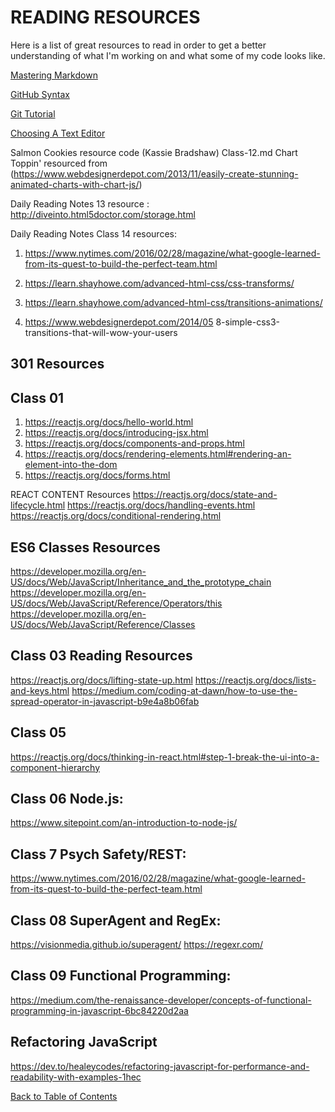 # READING RESOURCES

Here is a list of great resources to read in order to get a better understanding of what I'm working on and what some of my code looks like.

[Mastering Markdown](https://guides.github.com/features/mastering-markdown)

[GitHub Syntax](https://docs.github.com/en/free-pro-team@latest/github/writing-on-github/basic-writing-and-formatting-syntax)

[Git Tutorial](https://blog.udemy.com/git-tutorial-a-comprehensive-guide/)

[Choosing A Text Editor](https://codefellows.github.io/code-102-guide/curriculum/class-02/Choosing-A-Text-Editor--The-Older-Co)

Salmon Cookies resource code (Kassie Bradshaw)
Class-12.md Chart Toppin' resourced from (https://www.webdesignerdepot.com/2013/11/easily-create-stunning-animated-charts-with-chart-js/)

Daily Reading Notes 13 resource : http://diveinto.html5doctor.com/storage.html

Daily Reading Notes Class 14 resources: 
1. https://www.nytimes.com/2016/02/28/magazine/what-google-learned-from-its-quest-to-build-the-perfect-team.html

2. https://learn.shayhowe.com/advanced-html-css/css-transforms/

3. https://learn.shayhowe.com/advanced-html-css/transitions-animations/

4. https://www.webdesignerdepot.com/2014/05 8-simple-css3-transitions-that-will-wow-your-users

## 301 Resources

## Class 01
1. https://reactjs.org/docs/hello-world.html
2. https://reactjs.org/docs/introducing-jsx.html
3. https://reactjs.org/docs/components-and-props.html
4. https://reactjs.org/docs/rendering-elements.html#rendering-an-element-into-the-dom
5. https://reactjs.org/docs/forms.html

REACT CONTENT Resources
    https://reactjs.org/docs/state-and-lifecycle.html
    https://reactjs.org/docs/handling-events.html
    https://reactjs.org/docs/conditional-rendering.html

## ES6 Classes Resources

https://developer.mozilla.org/en-US/docs/Web/JavaScript/Inheritance_and_the_prototype_chain
https://developer.mozilla.org/en-US/docs/Web/JavaScript/Reference/Operators/this
https://developer.mozilla.org/en-US/docs/Web/JavaScript/Reference/Classes

## Class 03 Reading Resources
https://reactjs.org/docs/lifting-state-up.html
https://reactjs.org/docs/lists-and-keys.html
https://medium.com/coding-at-dawn/how-to-use-the-spread-operator-in-javascript-b9e4a8b06fab

## Class 05
https://reactjs.org/docs/thinking-in-react.html#step-1-break-the-ui-into-a-component-hierarchy

## Class 06 Node.js:
https://www.sitepoint.com/an-introduction-to-node-js/

## Class 7 Psych Safety/REST:
https://www.nytimes.com/2016/02/28/magazine/what-google-learned-from-its-quest-to-build-the-perfect-team.html

## Class 08 SuperAgent and RegEx:
https://visionmedia.github.io/superagent/
https://regexr.com/

## Class 09 Functional Programming:
https://medium.com/the-renaissance-developer/concepts-of-functional-programming-in-javascript-6bc84220d2aa

## Refactoring JavaScript
https://dev.to/healeycodes/refactoring-javascript-for-performance-and-readability-with-examples-1hec

[Back to Table of Contents](/README.md)